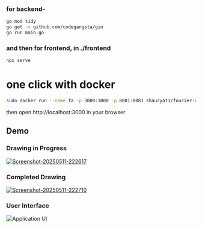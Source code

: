 ### for backend-
```bash
go mod tidy
go get -v github.com/codegangsta/gin
go run main.go
```
### and then for frontend, in ./frontend
```bash
npx serve
```

# one click with docker
```bash
sudo docker run --name fa -p 3000:3000 -p 8081:8081 shauryat1/fourier-artist:latest
```
then open http://localhost:3000 in your browser

## Demo

### Drawing in Progress
<a href="https://ibb.co/0j2VZyg0"><img src="https://i.ibb.co/SXy70whk/Screenshot-20250511-222617.png" alt="Screenshot-20250511-222617" border="0" /></a>

### Completed Drawing
<a href="https://ibb.co/7t6gxtrV"><img src="https://i.ibb.co/d4zbs4k6/Screenshot-20250511-222710.png" alt="Screenshot-20250511-222710" border="0" /></a>

### User Interface
![Application UI](https://i.ibb.co/SXjcpcDY/Screenshot-20250511-223043.png)


